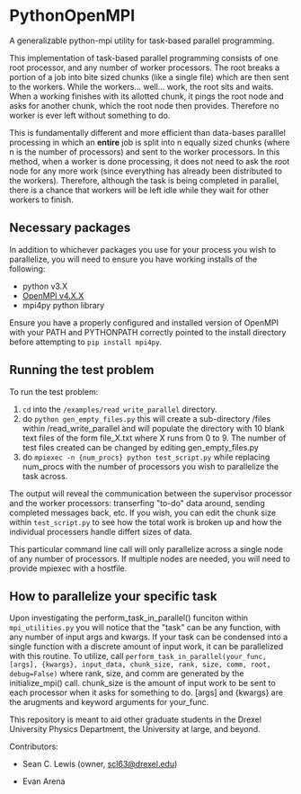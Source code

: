 # PythonOpenMPI

A generalizable python-mpi utility for task-based parallel programming.

This implementation of task-based parallel programming consists of one root processor, and any number of worker processors. The root breaks a portion of a job into bite sized chunks (like a single file) which are then sent to the workers. While the workers... well... work, the root sits and waits. When a working finishes with its allotted chunk, it pings the root node and asks for another chunk, which the root node then provides. Therefore no worker is ever left without something to do.

This is fundamentally different and more efficient than data-bases paralllel processing in which an **entire** job is split into n equally sized chunks (where n is the number of processors) and sent to the worker processors. In this method, when a worker is done processing, it does not need to ask the root node for any more work (since everything has already been distributed to the workers). Therefore, although the task is being completed in parallel, there is a chance that workers will be left idle while they wait for other workers to finish.

## Necessary packages
In addition to whichever packages you use for your process you wish to parallelize, you will need to ensure you have working installs of the following:

* python v3.X
* [OpenMPI v4.X.X](https://www.open-mpi.org/software/ompi/v4.0/)
* mpi4py python library

Ensure you have a properly configured and installed version of OpenMPI with your PATH and PYTHONPATH correctly pointed to the install directory before attempting to `pip install mpi4py`.

## Running the test problem
To run the test problem:
1. `cd` into the `/examples/read_write_parallel` directory.
2. do `python gen_empty_files.py` this will create a sub-directory /files within /read_write_parallel and will populate the directory with 10 blank text files of the form file_X.txt where X runs from 0 to 9. The number of test files created can be changed by editing gen_empty_files.py
3. do `mpiexec -n {num_procs} python test_script.py` while replacing num_procs with the number of processors you wish to parallelize the task across.

The output will reveal the communication between the supervisor processor and the worker processors: transerfing "to-do" data around, sending completed messages back, etc. If you wish, you can edit the chunk size within `test_script.py` to see how the total work is broken up and how the individual processers handle differt sizes of data.

This particular command line call will only parallelize across a single node of any number of processors. If multiple nodes are needed, you will need to provide mpiexec with a hostfile.

## How to parallelize your specific task
Upon investigating the perform_task_in_parallel() funciton within `mpi_utilities.py` you will notice that the "task" can be any function, with any number of input args and kwargs. If your task can be condensed into a single function with a discrete amount of input work, it can be parallelized with this routine. To utilize, call ```perform_task_in_parallel(your_func, [args], {kwargs}, input_data, chunk_size, rank, size, comm, root, debug=False)```
where rank, size, and comm are generated by the initialize_mpi() call. chunk_size is the amount of input work to be sent to each processor when it asks for something to do. [args] and {kwargs} are the arugments and keyword arguments for your_func.

This repository is meant to aid other graduate students in the Drexel University Physics Department, the University at large, and beyond.

Contributors:

- Sean C. Lewis (owner, scl63@drexel.edu)

- Evan Arena